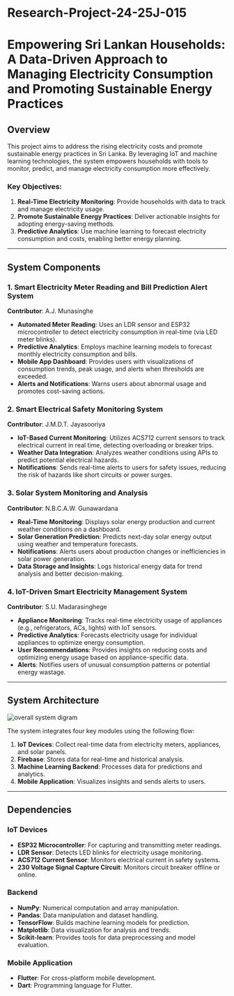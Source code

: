 # Research-Project-24-25J-015


# Empowering Sri Lankan Households: A Data-Driven Approach to Managing Electricity Consumption and Promoting Sustainable Energy Practices  

## Overview  

This project aims to address the rising electricity costs and promote sustainable energy practices in Sri Lanka. By leveraging IoT and machine learning technologies, the system empowers households with tools to monitor, predict, and manage electricity consumption more effectively.  

### Key Objectives:  
1. **Real-Time Electricity Monitoring**: Provide households with data to track and manage electricity usage.  
2. **Promote Sustainable Energy Practices**: Deliver actionable insights for adopting energy-saving methods.  
3. **Predictive Analytics**: Use machine learning to forecast electricity consumption and costs, enabling better energy planning.  

---

## System Components  

### **1. Smart Electricity Meter Reading and Bill Prediction Alert System**  
**Contributor**: A.J. Munasinghe  
- **Automated Meter Reading**: Uses an LDR sensor and ESP32 microcontroller to detect electricity consumption in real-time (via LED meter blinks).  
- **Predictive Analytics**: Employs machine learning models to forecast monthly electricity consumption and bills.  
- **Mobile App Dashboard**: Provides users with visualizations of consumption trends, peak usage, and alerts when thresholds are exceeded.  
- **Alerts and Notifications**: Warns users about abnormal usage and promotes cost-saving actions.  

### **2. Smart Electrical Safety Monitoring System**  
**Contributor**: J.M.D.T. Jayasooriya  
- **IoT-Based Current Monitoring**: Utilizes ACS712 current sensors to track electrical current in real time, detecting overloading or breaker trips.  
- **Weather Data Integration**: Analyzes weather conditions using APIs to predict potential electrical hazards.  
- **Notifications**: Sends real-time alerts to users for safety issues, reducing the risk of hazards like short circuits or power surges.  

### **3. Solar System Monitoring and Analysis**  
**Contributor**: N.B.C.A.W. Gunawardana  
- **Real-Time Monitoring**: Displays solar energy production and current weather conditions on a dashboard.  
- **Solar Generation Prediction**: Predicts next-day solar energy output using weather and temperature forecasts.  
- **Notifications**: Alerts users about production changes or inefficiencies in solar power generation.  
- **Data Storage and Insights**: Logs historical energy data for trend analysis and better decision-making.  

### **4. IoT-Driven Smart Electricity Management System**  
**Contributor**: S.U. Madarasinghege  
- **Appliance Monitoring**: Tracks real-time electricity usage of appliances (e.g., refrigerators, ACs, lights) with IoT sensors.  
- **Predictive Analytics**: Forecasts electricity usage for individual appliances to optimize energy consumption.  
- **User Recommendations**: Provides insights on reducing costs and optimizing energy usage based on appliance-specific data.  
- **Alerts**: Notifies users of unusual consumption patterns or potential energy wastage.  

---

## System Architecture  

![overall system digram](https://github.com/user-attachments/assets/a481e9a6-ad52-4ec3-b510-1a0967304b94)


The system integrates four key modules using the following flow:  
1. **IoT Devices**: Collect real-time data from electricity meters, appliances, and solar panels.  
2. **Firebase**: Stores data for real-time and historical analysis.  
3. **Machine Learning Backend**: Processes data for predictions and analytics.  
4. **Mobile Application**: Visualizes insights and sends alerts to users.  

---

## Dependencies  

### IoT Devices  
- **ESP32 Microcontroller**: For capturing and transmitting meter readings.  
- **LDR Sensor**: Detects LED blinks for electricity usage monitoring.  
- **ACS712 Current Sensor**: Monitors electrical current in safety systems.
- **230 Voltage Signal Capture Circuit**: Monitors circuit breaker offline or online.

### Backend  
- **NumPy**: Numerical computation and array manipulation.  
- **Pandas**: Data manipulation and dataset handling.  
- **TensorFlow**: Builds machine learning models for prediction.  
- **Matplotlib**: Data visualization for analysis and trends.  
- **Scikit-learn**: Provides tools for data preprocessing and model evaluation.  

### Mobile Application  
- **Flutter**: For cross-platform mobile development.  
- **Dart**: Programming language for Flutter.
